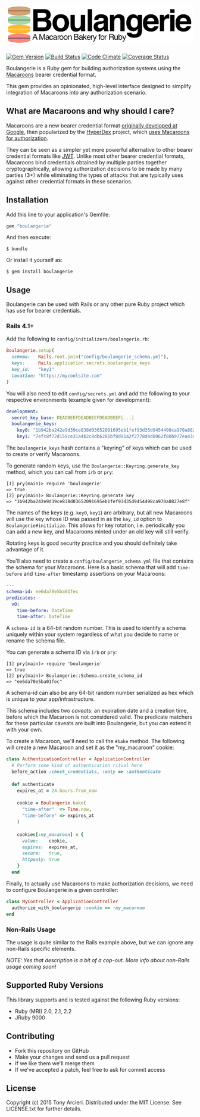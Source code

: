 ![Boulangerie](https://raw.githubusercontent.com/cryptosphere/boulangerie/master/boulangerie.png)
==============
[![Gem Version](https://badge.fury.io/rb/boulangerie.svg)](http://rubygems.org/gems/boulangerie)
[![Build Status](https://travis-ci.org/cryptosphere/boulangerie.svg)](https://travis-ci.org/cryptosphere/boulangerie)
[![Code Climate](https://codeclimate.com/github/cryptosphere/boulangerie/badges/gpa.svg)](https://codeclimate.com/github/cryptosphere/boulangerie)
[![Coverage Status](https://coveralls.io/repos/cryptosphere/boulangerie/badge.svg?branch=master&service=github)](https://coveralls.io/github/cryptosphere/boulangerie?branch=master)

Boulangerie is a Ruby gem for building authorization systems using the
[Macaroons](http://macaroons.io) bearer credential format.

This gem provides an opinionated, high-level interface designed to simplify
integration of Macaroons into any authorization scenario.

## What are Macaroons and why should I care?

Macaroons are a new bearer credential format
[originally developed at Google][Macaroons Paper],
then popularized by the [HyperDex] project, which
[uses Macaroons for authorization][HyperDex Macaroons].

They can be seen as a simpler yet more powerful alternative to other
bearer credential formats like [JWT]. Unlike most other bearer credential
formats, Macaroons bind credentials obtained by multiple parties together
cryptographically, allowing authorization decisions to be made by many
parties (3+) while eliminating the types of attacks that are typically
uses against other credential formats in these scenarios.

[Macaroons Paper]: http://research.google.com/pubs/pub41892.html
[HyperDex]: http://hyperdex.org/
[HyperDex Macaroons]: http://hyperdex.org/doc/latest/Authorization/
[JWT]: http://jwt.io/

## Installation

Add this line to your application's Gemfile:

```ruby
gem "boulangerie"
```

And then execute:

    $ bundle

Or install it yourself as:

    $ gem install boulangerie

## Usage

Boulangerie can be used with Rails or any other pure Ruby project which has
use for bearer credentials.

### Rails 4.1+

Add the following to `config/initializers/boulangerie.rb`:

```ruby
Boulangerie.setup(
  schema:   Rails.root.join("config/boulangerie_schema.yml"),
  keys:     Rails.application.secrets.boulangerie_keys
  key_id:   "key1"
  location: "https://mycoolsite.com"
)
```

You will also need to edit `config/secrets.yml` and add the following to
your respective environments (example given for development):

```yaml
development:
  secret_key_base: DEADBEEFDEADBEEFDEADBEEF[...]
  boulangerie_keys:
    key0: "1b942ba242e9d39ce838d03652091695eb1fef93d35d9454498ca970a8827e8f"
    key1: "7efc8f72d159ce31a4b2c8db6281bf8d91a2f2778d4d0062f80b977ea43a8ec4"
```

The `boulangerie_keys` hash contains a "keyring" of keys which can be used to
create or verify Macaroons.

To generate random keys, use the `Boulangerie::Keyring.generate_key` method,
which you can call from `irb` or `pry`:

```
[1] pry(main)> require 'boulangerie'
=> true
[2] pry(main)> Boulangerie::Keyring.generate_key
=> "1b942ba242e9d39ce838d03652091695eb1fef93d35d9454498ca970a8827e8f"
```

The names of the keys (e.g. `key0`, `key1`) are arbitrary, but all new Macaroons
will use the key whose ID was passed in as the `key_id` option to
`Boulangerie#initialize`. This allows for key rotation, i.e. periodically you can
add a new key, and Macaroons minted under an old key will still verify.

Rotating keys is good security practice and you should definitely take advantage of it.

You'll also need to create a `config/boulangerie_schema.yml` file that
contains the schema for your Macaroons. Here is a basic schema that will
add `time-before` and `time-after` timestamp assertions on your Macaroons:

```yaml
---
schema-id: ee6da70e5ba01fec
predicates:
  v0:
    time-before: DateTime
    time-after: DateTime
```

A `schema-id` is a 64-bit random number. This is used to identify a schema
uniquely within your system regardless of what you decide to name or rename
the schema file.

You can generate a schema ID via `irb` or `pry`:

```
[1] pry(main)> require 'boulangerie'
=> true
[2] pry(main)> Boulangerie::Schema.create_schema_id
=> "ee6da70e5ba01fec"
```

A schema-id can also be any 64-bit random number serialized as hex which
is unique to your app/infrastructure.

This schema includes two *caveats*: an expiration date and a creation time,
before which the Macaroon is not considered valid.
The predicate matchers for these particular caveats are built into
Boulangerie, but you can extend it with your own.

To create a Macaroon, we'll need to call the `#bake` method. The following
will create a new Macaroon and set it as the "my_macaroon" cookie:

```ruby
class AuthenticationController < ApplicationController
  # Perform some kind of authentication ritual here
  before_action :check_credentials, :only => :authenticate

  def authenticate
    expires_at = 24.hours.from_now

    cookie = Boulangerie.bake(
      "time-after"  => Time.now,
      "time-before" => expires_at
    )

    cookies[:my_macaroon] = {
      value:    cookie,
      expires:  expires_at,
      secure:   true,
      httponly: true
    }
  end
```

Finally, to actually use Macaroons to make authorization decisions, we need
to configure Boulangerie in a given controller:

```ruby
class MyController < ApplicationController
  authorize_with_boulangerie :cookie => :my_macaroon
end
```

### Non-Rails Usage

The usage is quite similar to the Rails example above, but we can ignore any
non-Rails specific elements.

*NOTE: Yes that description is a bit of a cop-out. More info about non-Rails
usage coming soon!*

## Supported Ruby Versions

This library supports and is tested against the following Ruby versions:

* Ruby (MRI) 2.0, 2.1, 2.2
* JRuby 9000

## Contributing

* Fork this repository on GitHub
* Make your changes and send us a pull request
* If we like them we'll merge them
* If we've accepted a patch, feel free to ask for commit access

## License

Copyright (c) 2015 Tony Arcieri. Distributed under the MIT License. See
LICENSE.txt for further details.
